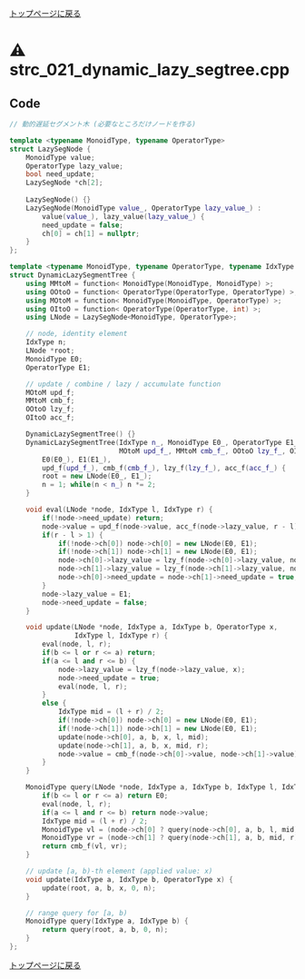 <!-- mathjax config similar to math.stackexchange -->
<script type="text/javascript" async
  src="https://cdnjs.cloudflare.com/ajax/libs/mathjax/2.7.5/MathJax.js?config=TeX-MML-AM_CHTML">
</script>
<script type="text/x-mathjax-config">
  MathJax.Hub.Config({
    TeX: { equationNumbers: { autoNumber: "AMS" }},
    tex2jax: {
      inlineMath: [ ['$','$'] ],
      processEscapes: true
    },
    "HTML-CSS": { matchFontHeight: false },
    displayAlign: "left",
    displayIndent: "2em"
  });
</script>

<script type="text/javascript" src="https://cdnjs.cloudflare.com/ajax/libs/jquery/3.4.1/jquery.min.js"></script>
<link rel="stylesheet" href="../css/copy-button.css" />
<script type="text/javascript" src="../js/balloons.js"></script>
<script type="text/javascript" src="../js/copy-button.js"></script>



[トップページに戻る](../index.html)

# :warning: strc\_021\_dynamic\_lazy\_segtree.cpp

## Code

```cpp
// 動的遅延セグメント木 (必要なところだけノードを作る)

template <typename MonoidType, typename OperatorType>
struct LazySegNode {
    MonoidType value;
    OperatorType lazy_value;
    bool need_update;
    LazySegNode *ch[2];
    
    LazySegNode() {}
    LazySegNode(MonoidType value_, OperatorType lazy_value_) :
        value(value_), lazy_value(lazy_value_) {
        need_update = false;
        ch[0] = ch[1] = nullptr;
    }
};

template <typename MonoidType, typename OperatorType, typename IdxType = int>
struct DynamicLazySegmentTree {
    using MMtoM = function< MonoidType(MonoidType, MonoidType) >;
    using OOtoO = function< OperatorType(OperatorType, OperatorType) >;
    using MOtoM = function< MonoidType(MonoidType, OperatorType) >;
    using OItoO = function< OperatorType(OperatorType, int) >;
    using LNode = LazySegNode<MonoidType, OperatorType>;

    // node, identity element
    IdxType n;
    LNode *root;
    MonoidType E0;
    OperatorType E1;

    // update / combine / lazy / accumulate function
    MOtoM upd_f;
    MMtoM cmb_f;
    OOtoO lzy_f;
    OItoO acc_f;

    DynamicLazySegmentTree() {}
    DynamicLazySegmentTree(IdxType n_, MonoidType E0_, OperatorType E1_,
                           MOtoM upd_f_, MMtoM cmb_f_, OOtoO lzy_f_, OItoO acc_f_) :
        E0(E0_), E1(E1_),
        upd_f(upd_f_), cmb_f(cmb_f_), lzy_f(lzy_f_), acc_f(acc_f_) {
        root = new LNode(E0_, E1_);
        n = 1; while(n < n_) n *= 2;
    }

    void eval(LNode *node, IdxType l, IdxType r) {
        if(!node->need_update) return;
        node->value = upd_f(node->value, acc_f(node->lazy_value, r - l));
        if(r - l > 1) {
            if(!node->ch[0]) node->ch[0] = new LNode(E0, E1);
            if(!node->ch[1]) node->ch[1] = new LNode(E0, E1);
            node->ch[0]->lazy_value = lzy_f(node->ch[0]->lazy_value, node->lazy_value);
            node->ch[1]->lazy_value = lzy_f(node->ch[1]->lazy_value, node->lazy_value);
            node->ch[0]->need_update = node->ch[1]->need_update = true;
        }
        node->lazy_value = E1;
        node->need_update = false;
    }

    void update(LNode *node, IdxType a, IdxType b, OperatorType x,
                IdxType l, IdxType r) {
        eval(node, l, r);
        if(b <= l or r <= a) return;
        if(a <= l and r <= b) {
            node->lazy_value = lzy_f(node->lazy_value, x);
            node->need_update = true;
            eval(node, l, r);
        }
        else {
            IdxType mid = (l + r) / 2;
            if(!node->ch[0]) node->ch[0] = new LNode(E0, E1);
            if(!node->ch[1]) node->ch[1] = new LNode(E0, E1);
            update(node->ch[0], a, b, x, l, mid);
            update(node->ch[1], a, b, x, mid, r);
            node->value = cmb_f(node->ch[0]->value, node->ch[1]->value);
        }
    }

    MonoidType query(LNode *node, IdxType a, IdxType b, IdxType l, IdxType r) {
        if(b <= l or r <= a) return E0;
        eval(node, l, r);
        if(a <= l and r <= b) return node->value;
        IdxType mid = (l + r) / 2;
        MonoidType vl = (node->ch[0] ? query(node->ch[0], a, b, l, mid) : E0);
        MonoidType vr = (node->ch[1] ? query(node->ch[1], a, b, mid, r) : E0);
        return cmb_f(vl, vr);
    }

    // update [a, b)-th element (applied value: x)
    void update(IdxType a, IdxType b, OperatorType x) {
        update(root, a, b, x, 0, n);
    }

    // range query for [a, b)
    MonoidType query(IdxType a, IdxType b) {
        return query(root, a, b, 0, n);
    }
};

```

[トップページに戻る](../index.html)
